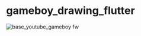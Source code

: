 # gameboy_drawing_flutter
![base_youtube_gameboy fw](https://user-images.githubusercontent.com/54247489/201337615-3e24fff4-cefc-4b1a-a1d5-e90a21cf1e79.png)

